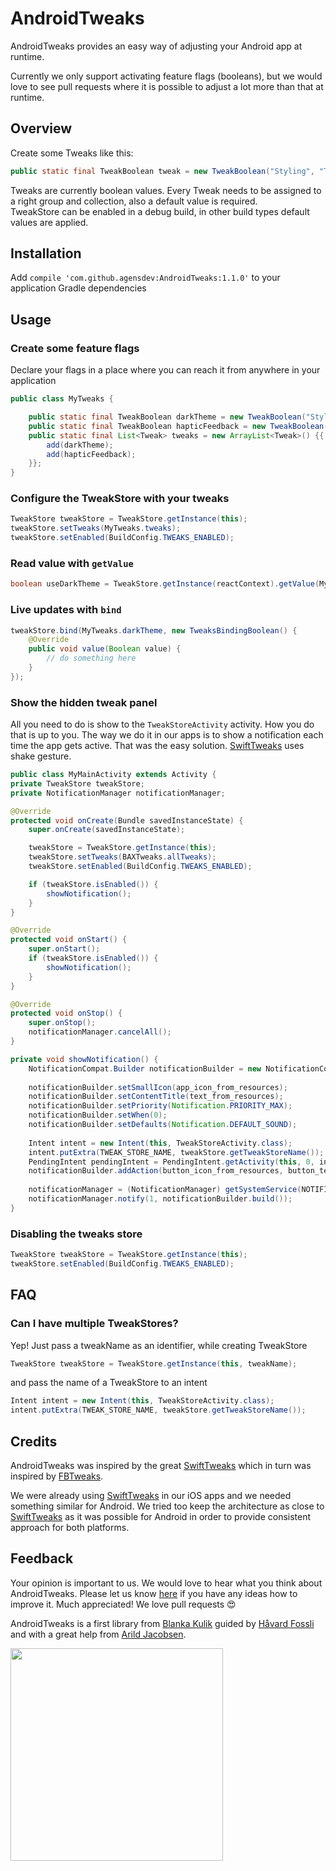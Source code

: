 AndroidTweaks
=============

AndroidTweaks provides an easy way of adjusting your Android app at runtime.

Currently we only support activating feature flags (booleans), but we would love to see pull requests where it is possible to adjust a lot more than that at runtime. 

## Overview

Create some Tweaks like this:

```java
public static final TweakBoolean tweak = new TweakBoolean("Styling", "Theme", "Dark", false);
```

Tweaks are currently boolean values. Every Tweak needs to be assigned to a right group and collection, also a default value is required.  
TweakStore can be enabled in a debug build, in other build types default values are applied.


## Installation

Add `compile 'com.github.agensdev:AndroidTweaks:1.1.0'` to your application Gradle dependencies


## Usage

### Create some feature flags

Declare your flags in a place where you can reach it from anywhere in your application
```java
public class MyTweaks {

    public static final TweakBoolean darkTheme = new TweakBoolean("Styling", "Theme", "Dark", false);
    public static final TweakBoolean hapticFeedback = new TweakBoolean("Feedback", "Vibration", "useHapticFeedback", true);
    public static final List<Tweak> tweaks = new ArrayList<Tweak>() {{
        add(darkTheme);
        add(hapticFeedback);
    }};
}
```

### Configure the TweakStore with your tweaks

```java
TweakStore tweakStore = TweakStore.getInstance(this);
tweakStore.setTweaks(MyTweaks.tweaks);
tweakStore.setEnabled(BuildConfig.TWEAKS_ENABLED);
```

### Read value with `getValue`
```java
boolean useDarkTheme = TweakStore.getInstance(reactContext).getValue(MyTweaks.darkTheme)
```

### Live updates with `bind`

```java
tweakStore.bind(MyTweaks.darkTheme, new TweaksBindingBoolean() {
    @Override
    public void value(Boolean value) {
        // do something here
    }
});
```

### Show the hidden tweak panel

All you need to do is show to the `TweakStoreActivity` activity. How you do that is up to you. The way we do it in our apps is to show a notification each time the app gets active. That was the easy solution. [SwiftTweaks](https://github.com/Khan/SwiftTweaks) uses shake gesture. 

```java
public class MyMainActivity extends Activity {
private TweakStore tweakStore;
private NotificationManager notificationManager;

@Override
protected void onCreate(Bundle savedInstanceState) {
    super.onCreate(savedInstanceState);

    tweakStore = TweakStore.getInstance(this);
    tweakStore.setTweaks(BAXTweaks.allTweaks);
    tweakStore.setEnabled(BuildConfig.TWEAKS_ENABLED);

    if (tweakStore.isEnabled()) {
        showNotification();
    }
}

@Override
protected void onStart() {
    super.onStart();
    if (tweakStore.isEnabled()) {
        showNotification();
    }
}

@Override
protected void onStop() {
    super.onStop();
    notificationManager.cancelAll();
}

private void showNotification() {
    NotificationCompat.Builder notificationBuilder = new NotificationCompat.Builder(this);
    
    notificationBuilder.setSmallIcon(app_icon_from_resources);
    notificationBuilder.setContentTitle(text_from_resources);
    notificationBuilder.setPriority(Notification.PRIORITY_MAX);
    notificationBuilder.setWhen(0);
    notificationBuilder.setDefaults(Notification.DEFAULT_SOUND);
    
    Intent intent = new Intent(this, TweakStoreActivity.class);
    intent.putExtra(TWEAK_STORE_NAME, tweakStore.getTweakStoreName());
    PendingIntent pendingIntent = PendingIntent.getActivity(this, 0, intent, PendingIntent.FLAG_UPDATE_CURRENT);
    notificationBuilder.addAction(button_icon_from_resources, button_text_from_resources, pendingIntent);
    
    notificationManager = (NotificationManager) getSystemService(NOTIFICATION_SERVICE);
    notificationManager.notify(1, notificationBuilder.build());
}
```


### Disabling the tweaks store

```java
TweakStore tweakStore = TweakStore.getInstance(this);
tweakStore.setEnabled(BuildConfig.TWEAKS_ENABLED);
```


## FAQ

### Can I have multiple TweakStores?

Yep! Just pass a tweakName as an identifier, while creating TweakStore
```java
TweakStore tweakStore = TweakStore.getInstance(this, tweakName);
```

and pass the name of a TweakStore to an intent
```java
Intent intent = new Intent(this, TweakStoreActivity.class);
intent.putExtra(TWEAK_STORE_NAME, tweakStore.getTweakStoreName());
```


## Credits

AndroidTweaks was inspired by the great [SwiftTweaks](https://github.com/Khan/SwiftTweaks) which in turn was inspired by [FBTweaks](https://github.com/facebook/Tweaks/).

We were already using [SwiftTweaks](https://github.com/Khan/SwiftTweaks) in our iOS apps and we needed something similar for  Android. We tried too keep the architecture as close to [SwiftTweaks](https://github.com/Khan/SwiftTweaks) as it was possible for Android in order to provide consistent approach for both platforms.


## Feedback

Your opinion is important to us. We would love to hear what you think about AndroidTweaks. Please let us know [here](https://github.com/agensdev/AndroidTweaks/issues) if you have any ideas how to improve it. Much appreciated! We love pull requests :heart_eyes:

AndroidTweaks is a first library from [Blanka Kulik](https://github.com/blashca) guided by [Håvard Fossli](https://github.com/hfossli) and with a great help from [Arild Jacobsen](https://github.com/Ehyeh-Asher-Ehyeh).

[<img src="http://static.agens.no/images/agens_logo_w_slogan_avenir_medium.png" width="340" />](http://agens.no/)
